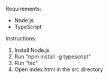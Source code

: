 Requirements:
- Node.js
- TypeScript

Instructions:

1. Install Node.js
2. Run "npm install -g typescript"
3. Run "tsc"
4. Open index.html in the src directory
